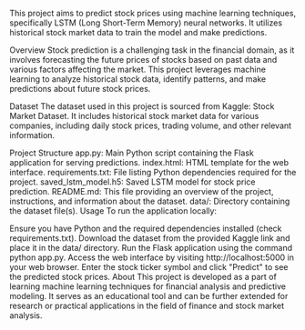 This project aims to predict stock prices using machine learning techniques, specifically LSTM (Long Short-Term Memory) neural networks. It utilizes historical stock market data to train the model and make predictions.

Overview
Stock prediction is a challenging task in the financial domain, as it involves forecasting the future prices of stocks based on past data and various factors affecting the market. This project leverages machine learning to analyze historical stock data, identify patterns, and make predictions about future stock prices.

Dataset
The dataset used in this project is sourced from Kaggle: Stock Market Dataset. It includes historical stock market data for various companies, including daily stock prices, trading volume, and other relevant information.

Project Structure
app.py: Main Python script containing the Flask application for serving predictions.
index.html: HTML template for the web interface.
requirements.txt: File listing Python dependencies required for the project.
saved_lstm_model.h5: Saved LSTM model for stock price prediction.
README.md: This file providing an overview of the project, instructions, and information about the dataset.
data/: Directory containing the dataset file(s).
Usage
To run the application locally:

Ensure you have Python and the required dependencies installed (check requirements.txt).
Download the dataset from the provided Kaggle link and place it in the data/ directory.
Run the Flask application using the command python app.py.
Access the web interface by visiting http://localhost:5000 in your web browser.
Enter the stock ticker symbol and click "Predict" to see the predicted stock prices.
About
This project is developed as a part of learning machine learning techniques for financial analysis and predictive modeling. It serves as an educational tool and can be further extended for research or practical applications in the field of finance and stock market analysis.
